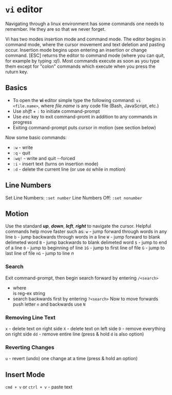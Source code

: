 # ```vi``` editor
Navigating through a linux environment has some commands one needs to remember. He they are so that we never forget.

Vi has two modes insertion mode and command mode. The editor begins in command mode, where the cursor movement and text deletion and pasting occur. Insertion mode begins upon entering an insertion or change command. [ESC] returns the editor to command mode (where you can quit, for example by typing :q!). Most commands execute as soon as you type them except for "colon" commands which execute when you press the ruturn key.

## Basics
* To open the **vi** editor simple type the following command: `vi <file.name>`, 
where _file.name_ is any code file (Bash, JavaScript, etc.)
* Use _shift_ + `:` to initiate command-prompt
* Use _esc_ key to exit command-promt in addition to any commands in progress
* Exiting command-prompt puts cursor in motion (see section below)

Now some basic commands:
* `:w` - write
* `:q` - quit
* `:wq!` - write and quit --forced
* `:i` - insert text (turns on insertion mode)
* `:d` - delete the current line (or use `dd` while in motion)

## Line Numbers
Set Line Numbers: ```:set number```
Line Numbers Off: ```:set nonumber```

## Motion
Use the standard **_up_**, **_down_**, **_left_**, **_right_** to navigate the cursor. Helpful commands help move faster such as:
`w` - jump forward through words in any line
`b` - jump backwards through words in a line
`W` - jump forward to blank delimeted word
`B` - jump backwards to blank delimeted word
`$` - jump to end of a line
`0` - jump to beginning of line
`1G` - jump to first line of file
`G` - jump to last line of file
`nG` - jump to line _n_

### Search
Exit command-prompt, then begin search forward by entering ```/<search>```
* where _<search>_ is reg-ex string
* search backwards first by entering ```?<search>```
Now to move forwards push letter ```n``` and backwards use ```N```

### Removing Line Text
`x` - delete text on right side
`X` - delete text on left side
`D` - remove everything on right side
`dd` - remove entire line (press & hold `d` is also option)

### Reverting Changes
`u` - revert (undo) one change at a time (press & hold an option)

## Insert Mode
`cmd + v` or `ctrl + v` - paste text

